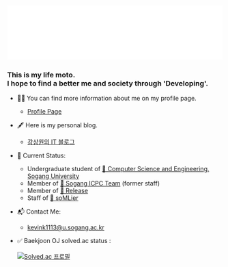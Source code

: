 <!--
<img src="https://github.com/kevink1113/kevink1113/blob/master/HELLO.gif?raw=true">
-->
<!-- 원래 파일
<img src="https://raw.githubusercontent.com/kevink1113/kevink1113/master/WWW3.gif">
-->
[![Profile page](https://raw.githubusercontent.com/kevink1113/kevink1113/master/WWW3.gif)](https://kevink1113.com) 

<!--
<h1>Stay hungry.<br>Stay foolish.</h1>
-->
<h3>This is my life moto.<br>I hope to find a better me and society through 'Developing'.</h3> 

- 👨‍💻 You can find more information about me on my profile page.
  - [Profile Page](https://kevink1113.com)

- 🖋 Here is my personal blog.
  - [강상원의 IT 블로그](https://kevink1113.tistory.com)

- 🌱 Current Status:
  - Undergraduate student of [🏫 Computer Science and Engineering, Sogang University](http://cs.sogang.ac.kr/cs/index_new.html)
  - Member of [🎈 Sogang ICPC Team](https://acm.sogang.ac.kr) (former staff)
  - Member of [🐧 Release](http://release.sogang.ac.kr)
  - Staff of [🍷 soMLier]()
 
- 📬 Contact Me:
  - kevink1113@u.sogang.ac.kr
  
- ✅ Baekjoon OJ solved.ac status : <br><br>
[![Solved.ac 프로필](https://github-readme-solvedac-hyp3rflow.vercel.app/api/?handle=kevink1113)](https://solved.ac/profile/kevink1113)
<!--
**kevink1113/kevink1113** is a ✨ _special_ ✨ repository because its `README.md` (this file) appears on your GitHub profile.

Here are some ideas to get you started:

- 🔭 I’m currently working on ...
- 🌱 I’m currently learning ...
- 👯 I’m looking to collaborate on ...
- 🤔 I’m looking for help with ...
- 💬 Ask me about ...
- 📫 How to reach me: ...
- 😄 Pronouns: ...
- ⚡ Fun fact: ...
-->
